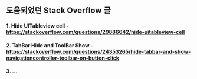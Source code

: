 ## 도움되었던 Stack Overflow 글

#### 1. Hide UITableview cell - https://stackoverflow.com/questions/29886642/hide-uitableview-cell
#### 2. TabBar Hide and ToolBar Show - https://stackoverflow.com/questions/24353265/hide-tabbar-and-show-navigationcontroller-toolbar-on-button-click
#### 3. ...
